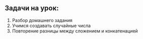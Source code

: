 ## Задачи на урок:

1. Разбор домашнего задания
2. Учимся создавать случайные числа
3. Повторение разницы между сложением и конкатенацией

